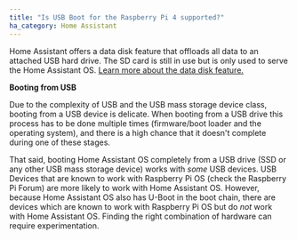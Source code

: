 ```yaml
---
title: "Is USB Boot for the Raspberry Pi 4 supported?"
ha_category: Home Assistant
---
```


Home Assistant offers a data disk feature that offloads all data to an attached USB hard drive. The SD card is still in use but is only used to serve the Home Assistant OS. [Learn more about the data disk feature.](/common-tasks/os/#using-external-data-disk)

**Booting from USB**

Due to the complexity of USB and the USB mass storage device class, booting from a USB device is delicate. When booting from a USB drive this process has to be done multiple times (firmware/boot loader and the operating system), and there is a high chance that it doesn't complete during one of these stages.

That said, booting Home Assistant OS completely from a USB drive (SSD or any other USB mass storage device) works with *some* USB devices. USB Devices that are known to work with Raspberry Pi OS (check the Raspberry Pi Forum) are more likely to work with Home Assistant OS. However, because Home Assistant OS also has U-Boot in the boot chain, there are devices which are known to work with Raspberry Pi OS but do *not* work with Home Assistant OS. Finding the right combination of hardware can require experimentation.
